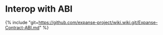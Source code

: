 # Interop with ABI

{% include "git+https://github.com/expanse-project/wiki.wiki.git/Expanse-Contract-ABI.md" %}
